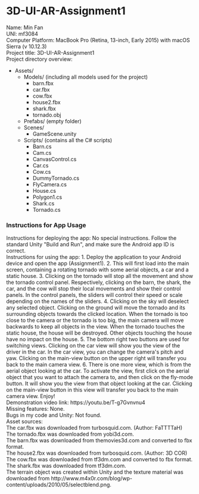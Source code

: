 # 3D-UI-AR-Assignment1

Name: Min Fan   <br>
UNI: mf3084 <br>
Computer Platform: MacBook Pro (Retina, 13-inch, Early 2015) with macOS Sierra (v 10.12.3)  <br>
Project title: 3D-UI-AR-Assignment1 <br>
Project directory overview: <br>
 - Assets/
    - Models/   (including all models used for the project)
        - barn.fbx
        - car.fbx
        - cow.fbx
        - house2.fbx
        - shark.fbx
        - tornado.obj
    - Prefabs/  (empty folder)
    - Scenes/
        - GameScene.unity
    - Scripts/  (contains all the C# scripts)
        - Barn.cs
        - Cam.cs
        - CanvasControl.cs
        - Car.cs
        - Cow.cs
        - DummyTornado.cs
        - FlyCamera.cs
        - House.cs
        - Polygon1.cs
        - Shark.cs
        - Tornado.cs
<h3> Instructions for App Usage</h3>
Instructions for deploying the app: No special instructions. Follow the standard Unity "Build and Run", and make sure the Android app ID is correct.
<br>
Instructions for using the app:
1. Deploy the application to your Android device and open the app (Assignment1).
2. This will first load into the main screen, containing a rotating tornado with some aerial objects, a car and a static house.
3. Clicking on the tornado will stop all the movement and show the tornado control panel. Respectively, clicking on the barn, the shark, the car, and the cow will stop their local movements and show their control panels. In the control panels, the sliders will control their speed or scale depending on the names of the sliders.
4. Clicking on the sky will deselect any selected object. Clicking on the ground will move the tornado and its surrounding objects towards the clicked location. When the tornado is too close to the camera or the tornado is too big, the main camera will move backwards to keep all objects in the view. When the tornado touches the static house, the house will be destroyed. Other objects touching the house have no impact on the house.
5. The bottom right two buttons are used for switching views. Clicking on the car view will show you the view of the driver in the car. In the car view, you can change the camera's pitch and yaw. Clicking on the main-view button on the upper right will transfer you back to the main camera view.
6. There is one more view, which is from the aerial object looking at the car. To activate the view, first click on the aerial object that you want to attach the camera to, and then click on the fly-mode button. It will show you the view from that object looking at the car. Clicking on the main-view button in this view will transfer you back to the main camera view.
Enjoy!
<br>
Demonstration video link:
https://youtu.be/T-g7Gvnvnu4
<br>
Missing features: None. <br>
Bugs in my code and Unity: Not found.   <br>
Asset sources:  <br>
The car.fbx was downloaded from turbosquid.com. (Author: FaTTTTaH) <br>
The tornado.fbx was downloaded from yobi3d.com. <br>
The barn.fbx was downloaded from themovies3d.com and converted to fbx format. <br>
The house2.fbx was downloaded from turbosquid.com. (Author: 3D COR) <br>
The cow.fbx was downloaded from tf3dm.com and converted to fbx format. <br>
The shark.fbx was downloaded from tf3dm.com. <br>
The terrain object was created within Unity and the texture material was downloaded from http://www.m4x0r.com/blog/wp-content/uploads/2010/05/selectblend.png.

